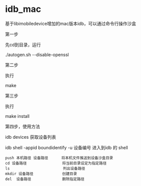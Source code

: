 # idb_mac
基于libimobiledevice增加的mac版本idb，可以通过命令行操作沙盒

第一步

先cd到目录，运行 

./autogen.sh --disable-openssl


第二步

执行 

make

第三步

执行

make install


第四步，使用方法

idb devices  获取设备列表

idb shell -appid boundidentify -u 设备编号        进入到idb 的 shell

    push 本机路径 设备路径      将本机文件推送到设备沙盒目录
    cd 设备路径                将当前目录设定为指定路径
    ls                        列出设备路径
    mkdir 设备路径             创建目录
    del  设备路径              删除指定路径



